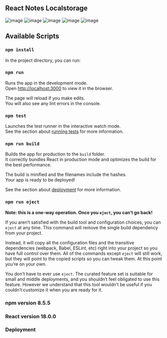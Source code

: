 ## React Notes Localstorage
![image](https://user-images.githubusercontent.com/74782928/174505510-b1549ccc-bbed-4540-b314-e7317436cf55.png)
![image](https://user-images.githubusercontent.com/74782928/174505512-ee2d94fe-3476-41ae-9c9c-2eb514fac195.png)
![image](https://user-images.githubusercontent.com/74782928/174505514-e93ce639-dd36-44c1-910b-60d0c171f4e0.png)
![image](https://user-images.githubusercontent.com/74782928/174505517-147c5de3-df7c-4830-bc7e-4f13bf7730b4.png)
![image](https://user-images.githubusercontent.com/74782928/174505518-7e46e80c-8c45-4042-a820-5f97d863ffa0.png)

## Available Scripts
### `npm install`
In the project directory, you can run:
### `npm run`

Runs the app in the development mode.<br />
Open [http://localhost:3000](http://localhost:3000) to view it in the browser.

The page will reload if you make edits.<br />
You will also see any lint errors in the console.

### `npm test`

Launches the test runner in the interactive watch mode.<br />
See the section about [running tests](https://facebook.github.io/create-react-app/docs/running-tests) for more information.

### `npm run build`

Builds the app for production to the `build` folder.<br />
It correctly bundles React in production mode and optimizes the build for the best performance.

The build is minified and the filenames include the hashes.<br />
Your app is ready to be deployed!

See the section about [deployment](https://facebook.github.io/create-react-app/docs/deployment) for more information.

### `npm run eject`

**Note: this is a one-way operation. Once you `eject`, you can’t go back!**

If you aren’t satisfied with the build tool and configuration choices, you can `eject` at any time. This command will remove the single build dependency from your project.

Instead, it will copy all the configuration files and the transitive dependencies (webpack, Babel, ESLint, etc) right into your project so you have full control over them. All of the commands except `eject` will still work, but they will point to the copied scripts so you can tweak them. At this point you’re on your own.

You don’t have to ever use `eject`. The curated feature set is suitable for small and middle deployments, and you shouldn’t feel obligated to use this feature. However we understand that this tool wouldn’t be useful if you couldn’t customize it when you are ready for it.

### npm version 8.5.5
### React version 18.0.0

### Deployment


